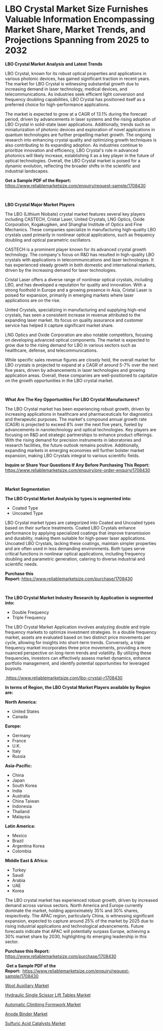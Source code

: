 <p><h1>LBO Crystal Market Size Furnishes Valuable Information Encompassing Market Share, Market Trends, and Projections Spanning from 2025 to 2032</h1></p><p><strong>LBO Crystal Market Analysis and Latest Trends</strong></p>
<p><p>LBO Crystal, known for its robust optical properties and applications in various photonic devices, has gained significant traction in recent years. The market for LBO Crystal is witnessing substantial growth due to increasing demand in laser technology, medical devices, and telecommunications. As industries seek efficient light conversion and frequency doubling capabilities, LBO Crystal has positioned itself as a preferred choice for high-performance applications.</p><p>The market is expected to grow at a CAGR of 13.1% during the forecast period, driven by advancements in laser systems and the rising adoption of LBO Crystal in solid-state laser applications. Additionally, trends such as miniaturization of photonic devices and exploration of novel applications in quantum technologies are further propelling market growth. The ongoing research into enhancing crystal quality and optimizing growth techniques is also contributing to its expanding adoption. As industries continue to prioritize innovation and efficiency, LBO Crystal's role in advanced photonics will likely increase, establishing it as a key player in the future of optical technologies. Overall, the LBO Crystal market is poised for a dynamic evolution, reflecting the broader shifts in the scientific and industrial landscapes.</p></p>
<p><strong>Get a Sample PDF of the Report:&nbsp;</strong> <a href="https://www.reliablemarketsize.com/enquiry/request-sample/1708430?utm_campaign=2034&utm_medium=2&utm_source=Github&utm_content=ia&utm_term=31012025&utm_id=lbo-crystal">https://www.reliablemarketsize.com/enquiry/request-sample/1708430</a></p>
<p>&nbsp;</p>
<p><strong>LBO Crystal Major Market Players</strong></p>
<p><p>The LBO (Lithium Niobate) crystal market features several key players including CASTECH, Cristal Laser, United Crystals, LNG Optics, Oxide Corporation, Kogakugiken, and Shanghai Institute of Optics and Fine Mechanics. These companies specialize in manufacturing high-quality LBO crystals used primarily in nonlinear optical applications, such as frequency doubling and optical parametric oscillators.</p><p>CASTECH is a prominent player known for its advanced crystal growth technology. The company's focus on R&D has resulted in high-quality LBO crystals with applications in telecommunications and laser technologies. It has experienced steady growth in both domestic and international markets, driven by the increasing demand for laser technologies.</p><p>Cristal Laser offers a diverse range of nonlinear optical crystals, including LBO, and has developed a reputation for quality and innovation. With a strong foothold in Europe and a growing presence in Asia, Cristal Laser is poised for expansion, primarily in emerging markets where laser applications are on the rise.</p><p>United Crystals, specializing in manufacturing and supplying high-end crystals, has seen a consistent increase in revenue attributed to the expanding laser market. Its focus on quality assurance and customer service has helped it capture significant market share.</p><p>LNG Optics and Oxide Corporation are also notable competitors, focusing on developing advanced optical components. The market is expected to grow due to the rising demand for LBO in various sectors such as healthcare, defense, and telecommunications.</p><p>While specific sales revenue figures are closely held, the overall market for LBO crystals is projected to expand at a CAGR of around 5-7% over the next five years, driven by advancements in laser technologies and growing application areas. Overall, these companies are well-positioned to capitalize on the growth opportunities in the LBO crystal market.</p></p>
<p>&nbsp;</p>
<p><strong>What Are The Key Opportunities For LBO Crystal Manufacturers?</strong></p>
<p><p>The LBO Crystal market has been experiencing robust growth, driven by increasing applications in healthcare and pharmaceuticals for diagnostics and therapeutic purposes. The market's compound annual growth rate (CAGR) is projected to exceed 8% over the next five years, fueled by advancements in nanotechnology and optical technologies. Key players are focusing on R&D and strategic partnerships to enhance product offerings. With the rising demand for precision instruments in laboratories and research facilities, the future outlook remains positive. Additionally, expanding markets in emerging economies will further bolster market expansion, making LBO Crystals integral to various scientific fields.</p></p>
<p><strong>Inquire or Share Your Questions If Any Before Purchasing This Report:</strong> <a href="https://www.reliablemarketsize.com/enquiry/pre-order-enquiry/1708430?utm_campaign=2034&utm_medium=2&utm_source=Github&utm_content=ia&utm_term=31012025&utm_id=lbo-crystal">https://www.reliablemarketsize.com/enquiry/pre-order-enquiry/1708430</a></p>
<p>&nbsp;</p>
<p><strong>Market Segmentation</strong></p>
<p><strong>The LBO Crystal Market Analysis by types is segmented into:</strong></p>
<p><ul><li>Coated Type</li><li>Uncoated Type</li></ul></p>
<p><p>LBO Crystal market types are categorized into Coated and Uncoated types based on their surface treatments. Coated LBO Crystals enhance performance by applying specialized coatings that improve transmission and durability, making them suitable for high-power laser applications. Uncoated LBO Crystals, lacking these coatings, maintain simpler properties and are often used in less demanding environments. Both types serve critical functions in nonlinear optical applications, including frequency doubling and parametric generation, catering to diverse industrial and scientific needs.</p></p>
<p><strong>Purchase this Report:&nbsp;</strong><a href="https://www.reliablemarketsize.com/purchase/1708430?utm_campaign=2034&utm_medium=2&utm_source=Github&utm_content=ia&utm_term=31012025&utm_id=lbo-crystal">https://www.reliablemarketsize.com/purchase/1708430</a></p>
<p>&nbsp;</p>
<p><strong>The LBO Crystal Market Industry Research by Application is segmented into:</strong></p>
<p><ul><li>Double Frequency</li><li>Triple Frequency</li></ul></p>
<p><p>The LBO Crystal Market Application involves analyzing double and triple frequency markets to optimize investment strategies. In a double frequency market, assets are evaluated based on two distinct price movements per cycle, allowing for insights into short-term trends. Conversely, a triple frequency market incorporates three price movements, providing a more nuanced perspective on long-term trends and volatility. By utilizing these frequencies, investors can effectively assess market dynamics, enhance portfolio management, and identify potential opportunities for leveraged buyouts.</p></p>
<p><a href="https://www.reliablemarketsize.com/lbo-crystal-r1708430?utm_campaign=2034&utm_medium=2&utm_source=Github&utm_content=ia&utm_term=31012025&utm_id=lbo-crystal">&nbsp;https://www.reliablemarketsize.com/lbo-crystal-r1708430</a></p>
<p><strong>In terms of Region, the LBO Crystal Market Players available by Region are:</strong></p>
<p>
    <p> <strong> North America: </strong>
        <ul>
            <li>United States</li>
            <li>Canada</li>
        </ul>
        </p> 
    <p> <strong> Europe: </strong>
        <ul>
            <li>Germany</li>
            <li>France</li>
            <li>U.K.</li>
            <li>Italy</li>
            <li>Russia</li>
        </ul>
        </p> 
    <p> <strong> Asia-Pacific: </strong>
        <ul>
            <li>China</li>
            <li>Japan</li>
            <li>South Korea</li>
            <li>India</li>
            <li>Australia</li>
            <li>China Taiwan</li>
            <li>Indonesia</li>
            <li>Thailand</li>
            <li>Malaysia</li>
        </ul>
        </p> 
    <p> <strong> Latin America: </strong>
        <ul>
            <li>Mexico</li>
            <li>Brazil</li>
            <li>Argentina Korea</li>
            <li>Colombia</li>
        </ul>
        </p> 
    <p> <strong> Middle East & Africa: </strong>
        <ul>
            <li>Turkey</li>
            <li>Saudi</li>
            <li>Arabia</li>
            <li>UAE</li>
            <li>Korea</li>
        </ul>
    </p>
    </p>
<p><p>The LBO crystal market has experienced robust growth, driven by increased demand across various sectors. North America and Europe currently dominate the market, holding approximately 35% and 30% shares, respectively. The APAC region, particularly China, is witnessing significant expansion, expected to capture around 25% of the market by 2025 due to rising industrial applications and technological advancements. Future forecasts indicate that APAC will potentially surpass Europe, achieving a 30% market share by 2030, highlighting its emerging leadership in this sector.</p></p>
<p><strong>Purchase this Report: </strong><a href="https://www.reliablemarketsize.com/purchase/1708430?utm_campaign=2034&utm_medium=2&utm_source=Github&utm_content=ia&utm_term=31012025&utm_id=lbo-crystal">https://www.reliablemarketsize.com/purchase/1708430</a></p>
<p>&nbsp;<strong>Get a Sample PDF of the Report:&nbsp;&nbsp;</strong><a href="https://www.reliablemarketsize.com/enquiry/request-sample/1708430?utm_campaign=2034&utm_medium=2&utm_source=Github&utm_content=ia&utm_term=31012025&utm_id=lbo-crystal">https://www.reliablemarketsize.com/enquiry/request-sample/1708430</a></p>
<p><strong></strong></p>
<p><p><a href="https://www.linkedin.com/pulse/wool-auxiliary-market-metrics-like-size-growth-share-measured-otnuf?utm_campaign=2034&utm_medium=2&utm_source=Github&utm_content=ia&utm_term=31012025&utm_id=lbo-crystal">Wool Auxiliary Market</a></p><p><a href="https://www.linkedin.com/pulse/hydraulic-single-scissor-lift-tables-market-forecast-projected-grwqf?utm_campaign=2034&utm_medium=2&utm_source=Github&utm_content=ia&utm_term=31012025&utm_id=lbo-crystal">Hydraulic Single Scissor Lift Tables Market</a></p><p><a href="https://www.linkedin.com/pulse/global-automatic-climbing-formwork-market-set-expansion-xkgef?utm_campaign=2034&utm_medium=2&utm_source=Github&utm_content=ia&utm_term=31012025&utm_id=lbo-crystal">Automatic Climbing Formwork Market</a></p><p><a href="https://github.com/ajayanhaizan/Market-Research-Report-List-1/blob/main/anode-binder-market.md?utm_campaign=2034&utm_medium=2&utm_source=Github&utm_content=ia&utm_term=31012025&utm_id=lbo-crystal">Anode Binder Market</a></p><p><a href="https://github.com/dailyspunj47/Market-Research-Report-List-1/blob/main/sulfuric-acid-catalysts-market.md?utm_campaign=2034&utm_medium=2&utm_source=Github&utm_content=ia&utm_term=31012025&utm_id=lbo-crystal">Sulfuric Acid Catalysts Market</a></p></p>